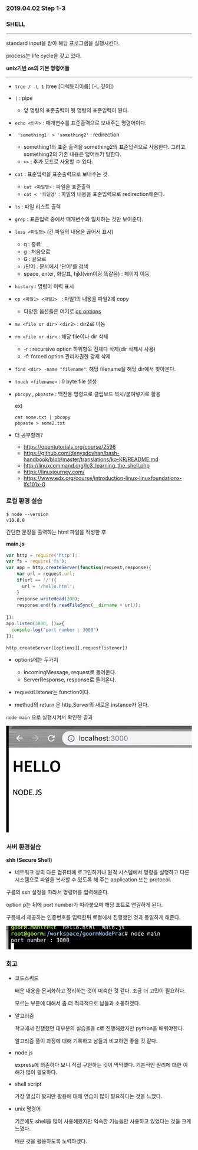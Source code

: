 ### 2019.04.02 Step 1-3



### SHELL

------

standard input을 받아 해당 프로그램을 실행시킨다.

process는 life cycle을 갖고 있다.



**unix기반 os의 기본 명령어들**

------

- `tree / -L 1` (tree [디렉토리이름] [-L 깊이])
- ` | ` : pipe

  - 앞 명령의 표준출력이 뒷 명령의 표준입력이 된다.
- `echo <인자>`   :  매개변수를 표준출력으로 보내주는 명령어이다.
- ` 'something1' > 'something2'` : redirection
  - something1의 표준 출력을 something2의 표준입력으로 사용한다. 그리고 something2의 기존 내용은 덮어쓰기 당한다.
  - `>>`  : 추가 모드로 사용할 수 있다.
- `cat` : 표준입력을 표준출력으로 보내주는 것.
  - `cat <파일명>` : 파일을 표준출력
  - `cat < '파일명'` : 파일의 내용을 표준입력으로 redirection해준다. 

- `ls` : 파일 리스트 출력

- `grep` : 표준입력 중에서 매개변수와 일치하는 것만 보여준다.

- `less <파일명>` (긴 파일의 내용을 끊어서 표시)

  - q : 종료
  - g : 처음으로
  - G : 끝으로
  - /단어 : 문서에서 '단어'를 검색
  - space, enter, 화살표, hjkl(vim이랑 똑같음) : 페이지 이동

- `history` : 명령어 이력 표시

- `cp <파일1> <파일2> ` : 파일1의 내용을 파일2에 copy

  - 다양한 옵션들은 여기로 [cp options](https://corej21.tistory.com/42)

- `mv <file or dir> <dir2>` : dir2로 이동

- `rm <file or dir>`  : 해당 file이나 dir 삭제 

  - -r : recursive option 하위항목 전체다 삭제(dir 삭제시 사용)
  - -f: forced option 관리자권한 강제 삭제

- `find <dir> -name "filename"`: 해당 filename을 해당 dir에서 찾아본다.

- `touch <filename>` : 0 byte file 생성

- `pbcopy` , `pbpaste` : 맥전용 명령으로 클립보드 복사/붙여넣기로 활용

  ex) 

  ```
  cat some.txt | pbcopy
  pbpaste > some2.txt
  ```

- 더 공부할래?

  - <https://opentutorials.org/course/2598>
  - <https://github.com/denysdovhan/bash-handbook/blob/master/translations/ko-KR/README.md>
  - <http://linuxcommand.org/lc3_learning_the_shell.php>
  - <https://linuxjourney.com/>
  - <https://www.edx.org/course/introduction-linux-linuxfoundationx-lfs101x-0>





### 로컬 환경 실습

```
$ node --version
v10.8.0
```

간단한 문장을 출력하는 html 파일을 작성한 후



**main.js**

```js
var http = require('http');
var fs = require('fs');
var app = http.createServer(function(request,response){
    var url = request.url;
    if(url == '/'){
      url = '/hello.html';
    }
    response.writeHead(200);
    response.end(fs.readFileSync(__dirname + url));
 
});
app.listen(3000, ()=>{
  console.log("port number : 3000")
});

```



`http.createServer([options][,requestlistener])`

- options에는 두가지
  - IncomingMessage, request로 들어온다.
  - ServerResponse,  response로 들어온다. 

- requestListener는 function이다. 

- method의 return 은 http.Server의 새로운 instance가 된다. 

  

`node main` 으로 실행시켜서 확인한 결과

![image-20190402205354804](js1-2/image-20190402205354804.png)



### 서버 환경실습

**shh (Secure Shell)**

- 네트워크 상의 다른 컴퓨터에 로그인하거나 원격 시스템에서 명령을 실행하고 다른 시스템으로 파일을 복사할 수 있도록 해 주는 application 또는 protocol.



구름의 ssh 설정을 따라서 명령어를 입력해준다.

option p는 뒤에 port number가 따라붙으며 해당 포트로 연결하게 된다.

구름에서 제공하는 인증번호를 입력한뒤 로컬에서 진행했던 것과 동일하게 해준다.



![image-20190402211557249](js1-2/image-20190402211557249.png)



### 회고

- 코드스쿼드

  배운 내용을 문서화하고 정리하는 것이 미숙한 것 같다. 조금 더 고민이 필요하다.

  모르는 부분에 대해서 좀 더 적극적으로 남들과 소통하겠다.

- 알고리즘

  학교에서 진행했던 대부분의 실습들을 c로 진행해왔지만 python을 배워야한다.

  알고리즘 풀이 과정에 대해 기록하고 남들과 비교하면 좋을 것 같다.

- node.js

  express에 의존하다 보니 직접 구현하는 것이 막막했다. 기본적인 원리에 대한 이해가 많이 필요하다.

- shell script

  가장 열심히 봤지만 활용에 대해 연습이 많이 필요하다는 것을 느꼈다.

- unix 명령어

  기존에도 shell을 많이 사용해왔지만 익숙한 기능들만 사용하고 있었다는 것을 크게 느꼈다.

  배운 것을 활용하도록 노력하겠다.

